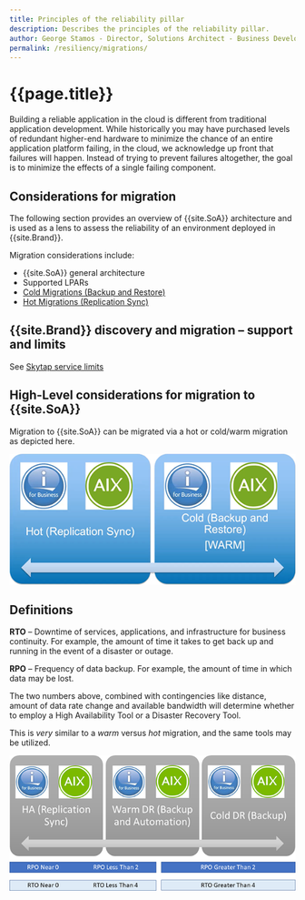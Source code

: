```yaml
---
title: Principles of the reliability pillar
description: Describes the principles of the reliability pillar.
author: George Stamos - Director, Solutions Architect - Business Development
permalink: /resiliency/migrations/
---
```


# {{page.title}}

Building a reliable application in the cloud is different from traditional application development. While historically you may have purchased levels of redundant higher-end hardware to minimize the chance of an entire application platform failing, in the cloud, we acknowledge up front that failures will happen. Instead of trying to prevent failures altogether, the goal is to minimize the effects of a single failing component.

## Considerations for migration

The following section provides an overview of {{site.SoA}} architecture and is used as a lens to assess the reliability of an environment deployed in {{site.Brand}}.

Migration considerations include:

* {{site.SoA}} general architecture
* Supported LPARs
* [Cold Migrations (Backup and Restore)](./solutions/ColdMigrationsOverview.md)
* [Hot Migrations (Replication Sync)](./solutions/HotMigrationOverview.md)

## {{site.Brand}} discovery and migration – support and limits

See [Skytap service limits](https://help.skytap.com/overview-service-limits.html)

## High-Level considerations for migration to {{site.SoA}}

Migration to {{site.SoA}} can be migrated via a hot or cold/warm migration as depicted here.

![](https://raw.githubusercontent.com/skytap/well-architected-framework/master/resiliency/migrationmedia/media/image6.png)

## Definitions

**RTO** – Downtime of services, applications, and infrastructure for business continuity. For example, the amount of time it takes to get back up and running in the event of a disaster or outage.

**RPO** – Frequency of data backup. For example, the amount of time in which data may be lost.

The two numbers above, combined with contingencies like distance, amount of data rate change and available bandwidth will determine whether to employ a High Availability Tool or a Disaster Recovery Tool.

This is _very_ similar to a _warm_ versus _hot_ migration, and the same tools may be utilized.

![](https://raw.githubusercontent.com/skytap/well-architected-framework/master/resiliency/media/backuptypes.png)
